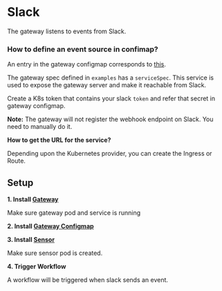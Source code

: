 # Slack

The gateway listens to events from Slack.

### How to define an event source in confimap?
An entry in the gateway configmap corresponds to [this](https://github.com/argoproj/argo-events/blob/30eaa296651e80b11ffef3b20464a08a2041eb09/gateways/community/slack/config.go#L46-L49).

The gateway spec defined in `examples` has a `serviceSpec`. This service is used to expose the gateway server and make it reachable from Slack.

Create a K8s token that contains your slack `token` and refer that secret in gateway configmap.

**Note:** The gateway will not register the webhook endpoint on Slack. You need to manually do it.

**How to get the URL for the service?**

Depending upon the Kubernetes provider, you can create the Ingress or Route. 


## Setup

**1. Install [Gateway](../../examples/gateways/slack.yaml)**

Make sure gateway pod and service is running

**2. Install [Gateway Configmap](../../examples/event-sources/slack-gateway-configmap.yaml)**

**3. Install [Sensor](../../examples/sensors/slack.yaml)**

Make sure sensor pod is created.

**4. Trigger Workflow**

A workflow will be triggered when slack sends an event.

